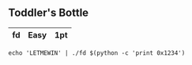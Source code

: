 ## Toddler's Bottle

| fd | Easy | 1pt |
| -- | ---- | --- |

 `echo 'LETMEWIN' | ./fd $(python -c 'print 0x1234')`
 